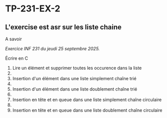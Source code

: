 # TP-231-EX-2

## L'exercise est asr sur les liste chaine 

A savoir 

*Exercice INF 231 du jeudi 25 septembre 2025.*

Écrire en C

1. Lire un élément et supprimer toutes les occurence dans la liste
2. 
3. Insertion d'un élément dans une liste simplement chaîne trié
4. 
5. Insertion d'un élément dans une liste doublement chaîne trié
6. 
7. Insertion en tête et en queue dans une liste simplement chaîne circulaire
8. 
9. Insertion en tête et en queue dans une liste doublement chaîne circulaire
   
